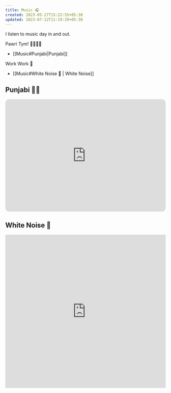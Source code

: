 ```yaml
---
title: Music 🎧
created: 2023-05-27T15:22:55+05:30
updated: 2023-07-12T11:19:29+05:30
---
```

I listen to music day in and out.


Pawri Tym! 🕺🏻💃🏻

- [[Music#Punjabi|Punjabi]]


Work Work 🤫

- [[Music#White Noise 🤍 | White Noise]]


## Punjabi 🕺🏻

<iframe style="border-radius:12px" src="https://open.spotify.com/embed/playlist/3B9ATjy2oQQsNdcyDR59UY?utm_source=generator" width="100%" height="352" frameBorder="0" allowfullscreen="" allow="autoplay; clipboard-write; encrypted-media; fullscreen; picture-in-picture" loading="lazy"></iframe>

## White Noise 🤍


<iframe width="100%" height="480" src="https://www.youtube.com/embed/0QKdqm5TX6c" title="YouTube video player" frameborder="0" allow="accelerometer; autoplay; clipboard-write; encrypted-media; gyroscope; picture-in-picture; web-share" allowfullscreen></iframe>

